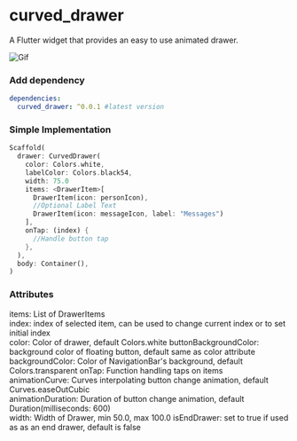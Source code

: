 # curved_drawer

A Flutter widget that provides an easy to use animated drawer.

![Gif](https://github.com/undrbridge/curved_drawer/blob/master/example/example.GIF "Demo Gif")


### Add dependency

```yaml
dependencies:
  curved_drawer: ^0.0.1 #latest version
```
### Simple Implementation
```dart
Scaffold(
  drawer: CurvedDrawer(
    color: Colors.white,
    labelColor: Colors.black54,
    width: 75.0
    items: <DrawerItem>[
      DrawerItem(icon: personIcon),
      //Optional Label Text
      DrawerItem(icon: messageIcon, label: "Messages")
    ],
    onTap: (index) {
      //Handle button tap
    },
  ),
  body: Container(),
)
```

### Attributes

items: List of DrawerItems  
index: index of selected item, can be used to change current index or to set initial index  
color: Color of drawer, default Colors.white 
buttonBackgroundColor: background color of floating button, default same as color attribute  
backgroundColor: Color of NavigationBar's background, default Colors.transparent 
onTap: Function handling taps on items  
animationCurve: Curves interpolating button change animation, default Curves.easeOutCubic  
animationDuration: Duration of button change animation, default Duration(milliseconds: 600)  
width: Width of Drawer, min 50.0, max 100.0
isEndDrawer: set to true if used as as an end drawer, default is false